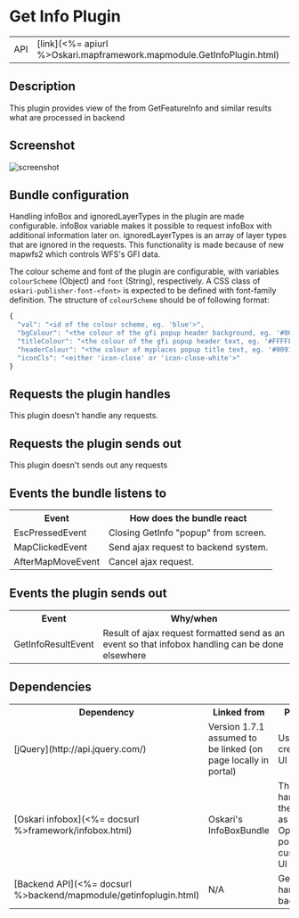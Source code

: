# Get Info Plugin

<table class="table">
  <tr>
    <td>API</td><td>[link](<%= apiurl %>Oskari.mapframework.mapmodule.GetInfoPlugin.html)</td>
  </tr>
</table>

## Description

This plugin provides view of the from GetFeatureInfo and similar results what are processed in backend

## Screenshot

![screenshot](/images/bundles/gfi_query.png)

## Bundle configuration

Handling infoBox and ignoredLayerTypes in the plugin are made configurable. infoBox variable makes it possible to request infoBox with additional information later on. ignoredLayerTypes is an array of layer types that are ignored in the requests. This functionality is made because of new mapwfs2 which controls WFS's GFI data.

The colour scheme and font of the plugin are configurable, with variables `colourScheme` (Object) and `font` (String), respectively. A CSS class of `oskari-publisher-font-<font>` is expected to be defined with font-family definition. The structure of `colourScheme` should be of following format:

```javascript
{
  "val": "<id of the colour scheme, eg. 'blue'>",
  "bgColour": "<the colour of the gfi popup header background, eg. '#0091FF'>",
  "titleColour": "<the colour of the gfi popup header text, eg. '#FFFFFF'>",
  "headerColour": "<the colour of myplaces popup title text, eg. '#0091FF'>",
  "iconCls": "<either 'icon-close' or 'icon-close-white'>"
}
```

## Requests the plugin handles

This plugin doesn't handle any requests.

## Requests the plugin sends out

This plugin doesn't sends out any requests

## Events the bundle listens to

<table class="table">
  <tr>
    <th> Event </th><th> How does the bundle react</th>
  </tr>
  <tr>
    <td> EscPressedEvent </td><td> Closing GetInfo "popup" from screen.</td>
  </tr>
  <tr>
    <td> MapClickedEvent </td><td> Send ajax request to backend system.</td>
  </tr>
  <tr>
    <td> AfterMapMoveEvent </td><td> Cancel ajax request.</td>
  </tr>
</table>

## Events the plugin sends out

<table class="table">
  <tr>
    <th>Event</th><th>Why/when</th>
  </tr>
  <tr>
    <td>GetInfoResultEvent</td><td> Result of ajax request formatted send as an event so that infobox handling can be done elsewhere </td>
  </tr>
</table>

## Dependencies

<table class="table">
  <tr>
    <th> Dependency </th><th> Linked from </th><th> Purpose</th>
  </tr>
  <tr>
    <td> [jQuery](http://api.jquery.com/) </td>
    <td> Version 1.7.1 assumed to be linked (on page locally in portal) </td>
    <td> Used to create the UI</td>
  </tr>
  <tr>
    <td> [Oskari infobox](<%= docsurl %>framework/infobox.html) </td>
    <td> Oskari's InfoBoxBundle </td>
    <td> That handles the infobox as an Openlayers popup with customized UI
  </td>
  </tr>
  <tr>
    <td> [Backend API](<%= docsurl %>backend/mapmodule/getinfoplugin.html) </td>
    <td> N/A </td>
    <td> Get info is handle in backend</td>
  </tr>
</table>
